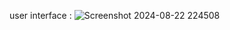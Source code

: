 user interface :
![Screenshot 2024-08-22 224508](https://github.com/user-attachments/assets/e209b7c0-8d13-4fea-8cad-140df002ea14)
